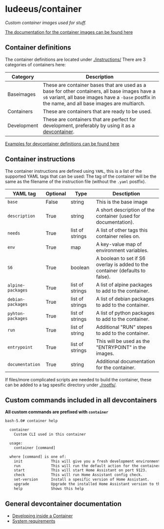 # ludeeus/container

_Custom container images used for stuff._

[The documentation for the container images can be found here](https://ludeeus.github.io/container/)

## Container definitions

The container definitions are located under [./instructions/](https://github.com/ludeeus/container/tree/master/instructions)
There are 3 categories of containers here:

Category | Description
-- | --
Baseimages | These are container bases that are used as a base for other containers, all base images have a `s6` variant, all base images have a `-base` postfix in the name, and all base images are multiarch.
Containers | These are containers that are ready to be used.
Development | These are containers that are perfect for development, preferably by using it as a [devcontainer](https://code.visualstudio.com/docs/remote/containers).

[Examples for devcontainer definitions can be found here](https://github.com/ludeeus/container/tree/master/devcontainer_samplefiles)


## Container instructions

The container instructions are defined using `YAML`, this is a list of the supported YAML tags that can be used:
The tag of the container will be the same as the filename of the instruction file (without the `.yaml` postfix).

YAML tag | Optional | Type | Desctiption
-- | -- | -- |--
`base` | False | string | This is the base image
`description` | True | string | A short description of the container (used for documentation).
`needs` | True | list of strings | A list of other tags this container relies on.
`env` | True | map | A key-value map of environment variables.
`S6` | True | boolean | A boolean to set if S6 overlay is added to the container (defaults to false).
`alpine-packages` | True | list of strings | A list of alpine packages to add to the container.
`debian-packages` | True | list of strings | A list of debian packages to add to the container.
`pyhton-packages` | True | list of strings | A list of python packages to add to the container.
`run` | True | list of string  | Additional "RUN" stepes to add to the container.
`entrypoint` | True | list of strings | This will be used as the "ENTRYPOINT" in the images.
`documentation` | True | string | Additional documentation for the container.

If files/more complicated scripts are needed to build the container, these can be added to a tag spesific directory under [./rootfs/](https://github.com/ludeeus/container/tree/master/rootfs).

## Custom commands included in all devcontainers

**All custom commands are prefixed with `container`**

```txt
bash-5.0# container help

  container
    Custom CLI used in this container

  usage:
    container [command]

  where [command] is one of:
    init             This will give you a fresh development environment.
    run              This will run the default action for the container you are using.
    start            This will start Home Assistant on port 9123.
    check            This will run Home Assistant config check.
    set-version      Install a spesific version of Home Assistant.
    upgrade          Upgrade the installed Home Assistant version to the latest dev branch.
    help             Shows this help
```

## General devcontainer documentation

- [Developing inside a Container](https://code.visualstudio.com/docs/remote/containers)
- [System requirements](https://code.visualstudio.com/docs/remote/containers#_system-requirements)
